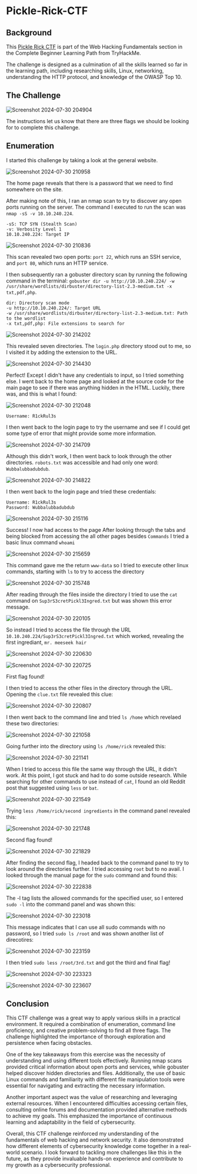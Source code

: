 # Pickle-Rick-CTF

## Background
This [Pickle Rick CTF](https://tryhackme.com/r/room/picklerick) is part of the Web Hacking Fundamentals section in the Complete Beginner Learning Path from TryHackMe.

The challenge is designed as a culmination of all the skills learned so far in the learning path, including researching skills, Linux, networking, understanding the HTTP protocol, and knowledge of the OWASP Top 10.

## The Challenge 
![Screenshot 2024-07-30 204904](https://github.com/user-attachments/assets/04e97124-acda-4b3f-b2c7-e65b63e3afbb)

The instructions let us know that there are three flags we should be looking for to complete this challenge.

## Enumeration
I started this challenge by taking a look at the general website.

![Screenshot 2024-07-30 210958](https://github.com/user-attachments/assets/01bb4acd-9982-4920-b8ac-c7f92c347fe7)

The home page reveals that there is a password that we need to find somewhere on the site. 

After making note of this, I ran an nmap scan to try to discover any open ports running on the server. The command I executed to run the scan was `nmap -sS -v 10.10.240.224`.

```
-sS: TCP SYN (Stealth Scan) 
-v: Verbosity Level 1 
10.10.240.224: Target IP
```

![Screenshot 2024-07-30 210836](https://github.com/user-attachments/assets/d8424b6a-d8bf-4ed9-a9c9-14085d99fc29)

This scan revealed two open ports: `port 22`, which runs an SSH service, and `port 80`, which runs an HTTP service.

I then subsequently ran a gobuster directory scan by running the following command in the terminal: `gobuster dir -u http://10.10.240.224/ -w /usr/share/wordlists/dirbuster/directory-list-2.3-medium.txt -x txt,pdf,php`.

```
dir: Directory scan mode
-u http://10.10.240.224/: Target URL
-w /usr/share/wordlists/dirbuster/directory-list-2.3-medium.txt: Path to the wordlist
-x txt,pdf,php: File extensions to search for
```


![Screenshot 2024-07-30 214202](https://github.com/user-attachments/assets/7e158f02-a5dc-4c46-80fc-0acd1e60aa38)

This revealed seven directories. The `login.php` directory stood out to me, so I visited it by adding the extension to the URL.

![Screenshot 2024-07-30 214430](https://github.com/user-attachments/assets/f279a614-ee80-4943-b629-3e10473b971b)

Perfect! Except I didn't have any credentials to input, so I tried something else. I went back to the home page and looked at the source code for the main page to see if there was anything hidden in the HTML. Luckily, there was, and this is what I found:

![Screenshot 2024-07-30 212048](https://github.com/user-attachments/assets/4d3c01e4-c314-426a-8305-3800dd0c31ec)

`Username: R1ckRul3s`

I then went back to the login page to try the username and see if I could get some type of error that might provide some more information.

![Screenshot 2024-07-30 214709](https://github.com/user-attachments/assets/90c8c09b-65f8-4954-b7f4-c72ae47415ef)

Although this didn't work, I then went back to look through the other directories. `robots.txt` was accessible and had only one word: `Wubbalubbadubdub`.

![Screenshot 2024-07-30 214822](https://github.com/user-attachments/assets/842dbe86-1670-4d48-aff4-56a33bd502f6)

I then went back to the login page and tried these credentials:

```
Username: R1ckRul3s
Password: Wubbalubbadubdub
```

![Screenshot 2024-07-30 215116](https://github.com/user-attachments/assets/fdf4313d-9344-48f8-b4ec-73889ad1c7d4)

Success! I now had access to the page
After looking through the tabs and being blocked from accessing the all other pages besides `Commands` I tried a basic linux command `whoami`

![Screenshot 2024-07-30 215659](https://github.com/user-attachments/assets/210d43b9-606f-43c8-8a9f-37f5c38655c8)

This command gave me the return `www-data` so I tried to execute other linux commands, starting with `ls` to try to access the directory

![Screenshot 2024-07-30 215748](https://github.com/user-attachments/assets/c243a679-a7b1-46ab-8263-403fc0e74714)

After reading through the files inside the directory I tried to use the `cat` command on  `Sup3rS3cretPickl3Ingred.txt` but was shown this error message. 

![Screenshot 2024-07-30 220105](https://github.com/user-attachments/assets/f3b0bf3d-22b8-48d1-b754-aef673c84379)

So instead I tried to access the file through the URL `10.10.240.224/Sup3rS3cretPickl3Ingred.txt` which worked, revealing the first ingrediant, `mr. meeseek hair`

![Screenshot 2024-07-30 220630](https://github.com/user-attachments/assets/0379793f-5308-4d09-a111-acc72e68f378)

![Screenshot 2024-07-30 220725](https://github.com/user-attachments/assets/ead57467-0326-4bf3-a954-8c2b254fcae9)

First flag found!

I then tried to access the other files in the directory through the URL. Opening the `clue.txt` file revealed this clue:

![Screenshot 2024-07-30 220807](https://github.com/user-attachments/assets/2d086dab-fdcd-4ac0-87ef-df1a2acb6400)

I then went back to the command line and tried `ls /home` which revelaed these two directories:

![Screenshot 2024-07-30 221058](https://github.com/user-attachments/assets/0d709c22-6996-4a9e-b456-4ebe8c3e7861)

Going further into the directory using `ls /home/rick` revealed this:

![Screenshot 2024-07-30 221141](https://github.com/user-attachments/assets/06eb847c-8f47-4569-b891-d467eb35d952)

When I tried to access this file the same way through the URL, it didn't work. At this point, I got stuck and had to do some outside research. While searching for other commands to use instead of `cat`, I found an old Reddit post that suggested using `less` or `bat`.

![Screenshot 2024-07-30 221549](https://github.com/user-attachments/assets/f80d3ac8-1a73-44a2-bdb0-e754cd9ef2d6)

Trying `less /home/rick/second ingredients` in the command panel revealed this:

![Screenshot 2024-07-30 221748](https://github.com/user-attachments/assets/add6636e-bd9a-41c1-adf2-ad701fbbd682)

Second flag found!

![Screenshot 2024-07-30 221829](https://github.com/user-attachments/assets/91a9033c-c6e0-48f9-a528-87437e36e072)

After finding the second flag, I headed back to the command panel to try to look around the directories further. I tried accessing `root` but to no avail. I looked through the manual page for the `sudo` command and found this:

![Screenshot 2024-07-30 222838](https://github.com/user-attachments/assets/9cf46e51-bacd-4654-9bc2-53f6dfa7446a)

The -l tag lists the allowed commands for the specified user, so I entered `sudo -l` into the command panel and was shown this: 

![Screenshot 2024-07-30 223018](https://github.com/user-attachments/assets/df88c6dd-561a-4c3f-ab87-572288a80b3f)

This message indicates that I can use all sudo commands with no password, so I tried `sudo ls /root` and was shown another list of direcotires: 

![Screenshot 2024-07-30 223159](https://github.com/user-attachments/assets/51600591-c8df-4c40-afe0-a8c2c8d638c5)

I then tried `sudo less /root/3rd.txt` and got the third and final flag!

![Screenshot 2024-07-30 223323](https://github.com/user-attachments/assets/7ad6664f-54e7-43f4-b438-adc77168a907)

![Screenshot 2024-07-30 223607](https://github.com/user-attachments/assets/8eb0d3f8-7ea8-47b7-b528-b177929fd7aa)

## Conclusion
This CTF challenge was a great way to apply various skills in a practical environment. It required a combination of enumeration, command line proficiency, and creative problem-solving to find all three flags. The challenge highlighted the importance of thorough exploration and persistence when facing obstacles.

One of the key takeaways from this exercise was the necessity of understanding and using different tools effectively. Running nmap scans provided critical information about open ports and services, while gobuster helped discover hidden directories and files. Additionally, the use of basic Linux commands and familiarity with different file manipulation tools were essential for navigating and extracting the necessary information.

Another important aspect was the value of researching and leveraging external resources. When I encountered difficulties accessing certain files, consulting online forums and documentation provided alternative methods to achieve my goals. This emphasized the importance of continuous learning and adaptability in the field of cybersecurity.

Overall, this CTF challenge reinforced my understanding of the fundamentals of web hacking and network security. It also demonstrated how different elements of cybersecurity knowledge come together in a real-world scenario. I look forward to tackling more challenges like this in the future, as they provide invaluable hands-on experience and contribute to my growth as a cybersecurity professional.

